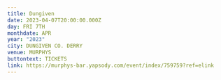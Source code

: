 ```yaml
---
title: Dungiven
date: 2023-04-07T20:00:00.000Z
day: FRI 7TH
monthdate: APR
year: "2023"
city: DUNGIVEN CO. DERRY
venue: MURPHYS
buttontext: TICKETS
link: https://murphys-bar.yapsody.com/event/index/759759?ref=elink
---
```


